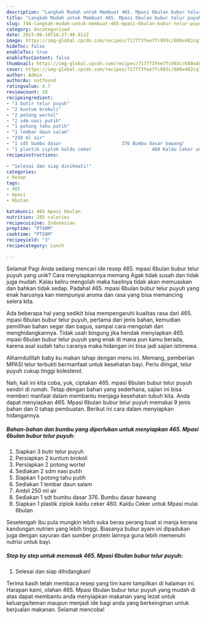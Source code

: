 ```yaml
---
description: "Langkah Mudah untuk Membuat 465. Mpasi 6bulan bubur telur puyuh yang Enak, Enak"
title: "Langkah Mudah untuk Membuat 465. Mpasi 6bulan bubur telur puyuh yang Enak, Enak"
slug: 744-langkah-mudah-untuk-membuat-465-mpasi-6bulan-bubur-telur-puyuh-yang-enak-enak
category: Uncategorized
date: 2023-06-16T14:27:40.611Z
image: https://img-global.cpcdn.com/recipes/7177f3fee7fc993c/680x482cq70/465-mpasi-6bulan-bubur-telur-puyuh-foto-resep-utama.jpg
hideToc: false
enableToc: true
enableTocContent: false
thumbnail: https://img-global.cpcdn.com/recipes/7177f3fee7fc993c/680x482cq70/465-mpasi-6bulan-bubur-telur-puyuh-foto-resep-utama.jpg
cover: https://img-global.cpcdn.com/recipes/7177f3fee7fc993c/680x482cq70/465-mpasi-6bulan-bubur-telur-puyuh-foto-resep-utama.jpg
author: Admin
authorAv: notfound
ratingvalue: 4.7
reviewcount: 18
recipeingredient:
- "3 butir telur puyuh"
- "2 kuntum brokoli"
- "2 potong wortel"
- "2 sdm nasi putih"
- "1 potong tahu putih"
- "1 lembar daun salam"
- "250 ml air"
- "1 sdt bumbu dasar                      376 Bumbu dasar bawang"
- "1 plastik ziplok kaldu ceker                      460 Kaldu Ceker untuk Mpasi mulai 6bulan"
recipeinstructions:

- "Selesai dan siap dinikmati!"
categories:
- Resep
tags:
- 465
- mpasi
- 6bulan

katakunci: 465 mpasi 6bulan 
nutrition: 285 calories
recipecuisine: Indonesian
preptime: "PT40M"
cooktime: "PT58M"
recipeyield: "3"
recipecategory: Lunch

---
```



Selamat Pagi Anda sedang mencari ide resep 465. mpasi 6bulan bubur telur puyuh yang unik? Cara menyiapkannya memang Agak tidak susah dan tidak juga mudah. Kalau keliru mengolah maka hasilnya tidak akan memuaskan dan bahkan tidak sedap. Padahal 465. mpasi 6bulan bubur telur puyuh yang enak harusnya kan mempunyai aroma dan rasa yang bisa memancing selera kita.


Ada beberapa hal yang sedikit bisa mempengaruhi kualitas rasa dari 465. mpasi 6bulan bubur telur puyuh, pertama dari jenis bahan, kemudian pemilihan bahan segar dan bagus, sampai cara mengolah dan menghidangkannya. Tidak usah bingung jika hendak menyiapkan 465. mpasi 6bulan bubur telur puyuh yang enak di mana pun kamu berada, karena asal sudah tahu caranya maka hidangan ini bisa jadi sajian istimewa.

Alhamdulillah baby ku makan lahap dengan menu ini. Memang, pemberian MPASI telur terbukti bermanfaat untuk kesehatan bayi. Perlu diingat, telur puyuh cukup tinggi kolesterol.


Nah, kali ini kita coba, yuk, ciptakan 465. mpasi 6bulan bubur telur puyuh sendiri di rumah. Tetap dengan bahan yang sederhana, sajian ini bisa memberi manfaat dalam membantu menjaga kesehatan tubuh kita. Anda dapat menyiapkan 465. Mpasi 6bulan bubur telur puyuh memakai 9 jenis bahan dan 0 tahap pembuatan. Berikut ini cara dalam menyiapkan hidangannya.

<!--inarticleads1-->

##### Bahan-bahan dan bumbu yang diperlukan untuk menyiapkan 465. Mpasi 6bulan bubur telur puyuh:

1. Siapkan 3 butir telur puyuh
1. Persiapkan 2 kuntum brokoli
1. Persiapkan 2 potong wortel
1. Sediakan 2 sdm nasi putih
1. Siapkan 1 potong tahu putih
1. Sediakan 1 lembar daun salam
1. Ambil 250 ml air
1. Sediakan 1 sdt bumbu dasar                      376. Bumbu dasar bawang
1. Siapkan 1 plastik ziplok kaldu ceker                      460. Kaldu Ceker untuk Mpasi mulai 6bulan


Sesetengah ibu pula mungkin lebih suka beras perang buat si manja kerana kandungan nutrien yang lebih tinggi. Biasanya bubur ayam ini dipadukan juga dengan sayuran dan sumber protein lainnya guna lebih memenuhi nutrisi untuk bayi. 

<!--inarticleads2-->

##### Step by step untuk memasak 465. Mpasi 6bulan bubur telur puyuh:


1. Selesai dan siap dihidangkan!



Terima kasih telah membaca resep yang tim kami tampilkan di halaman ini. Harapan kami, olahan 465. Mpasi 6bulan bubur telur puyuh yang mudah di atas dapat membantu anda menyiapkan makanan yang lezat untuk keluarga/teman maupun menjadi ide bagi anda yang berkeinginan untuk berjualan makanan. Selamat mencoba!
